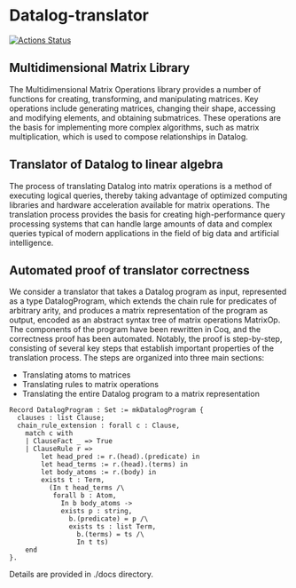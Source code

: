 # Datalog-translator
<a href="https://github.com/ALanovaya/datalog-translator/actions"><img alt="Actions Status" src="https://github.com/ALanovaya/datalog-translator/actions/workflows/haskell.yml/badge.svg"></a>
## Multidimensional Matrix Library
The Multidimensional Matrix Operations library provides a number of functions for creating, transforming, and manipulating matrices. Key operations include generating matrices, changing their shape, accessing and modifying elements, and obtaining submatrices. These operations are the basis for implementing more complex algorithms, such as matrix multiplication, which is used to compose relationships in Datalog.

## Translator of Datalog to linear algebra
The process of translating Datalog into matrix operations is a method of executing logical queries, thereby taking advantage of optimized computing libraries and hardware acceleration available for matrix operations. The translation process provides the basis for creating high-performance query processing systems that can handle large amounts of data and complex queries typical of modern applications in the field of big data and artificial intelligence.

## Automated proof of translator correctness
We consider a translator that takes a Datalog program as input, represented as a type DatalogProgram, which extends the chain rule for predicates of arbitrary arity, and produces a matrix representation of the program as output, encoded as an abstract syntax tree of matrix operations MatrixOp. The components of the program have been rewritten in Coq, and the correctness proof has been automated. Notably, the proof is step-by-step, consisting of several key steps that establish important properties of the translation process. The steps are organized into three main sections:
+ Translating atoms to matrices
+ Translating rules to matrix operations
+ Translating the entire Datalog program to a matrix representation
```coq
Record DatalogProgram : Set := mkDatalogProgram {
  clauses : list Clause;
  chain_rule_extension : forall c : Clause, 
    match c with
    | ClauseFact _ => True
    | ClauseRule r => 
        let head_pred := r.(head).(predicate) in
        let head_terms := r.(head).(terms) in
        let body_atoms := r.(body) in
        exists t : Term, 
          (In t head_terms /\ 
           forall b : Atom, 
             In b body_atoms -> 
             exists p : string, 
               b.(predicate) = p /\ 
               exists ts : list Term, 
                 b.(terms) = ts /\ 
                 In t ts)
    end
}.
```

Details are provided in ./docs directory.
